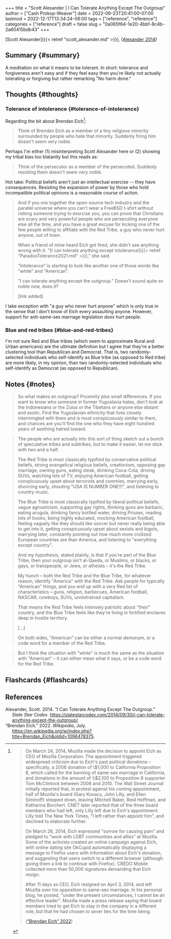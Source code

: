 +++
title = "Scott Alexander | I Can Tolerate Anything Except The Outgroup"
author = ["Cash Prokop-Weaver"]
date = 2022-06-23T20:41:00-07:00
lastmod = 2022-12-17T13:34:24-08:00
tags = ["reference", "reference"]
categories = ["reference"]
draft = false
slug = "0a065f64-1e20-4bbf-8c4b-2a60415bdb43"
+++

[Scott Alexander]({{< relref "scott_alexander.md" >}}), (<a href="#citeproc_bib_item_1">Alexander 2014</a>)


## Summary {#summary}

A meditation on what it means to be tolerant. In short: tolerance and forgiveness aren't easy and if they feel easy then you're likely not actually tolerating or forgiving but rather remarking "No harm done."


## Thoughts {#thoughts}


### Tolerance of intolerance {#tolerance-of-intolerance}

Regarding the bit about Brendan Eich[^fn:1]:

> Think of Brendan Eich as a member of a tiny religious minority surrounded by people who hate that minority. Suddenly firing him doesn't seem very noble.

Perhaps I'm either (1) misinterpreting Scott Alexander here or (2) showing my tribal bias too blatantly but this reads as:

> Think of the persecutor as a member of the persecuted. Suddenly resisting them doesn't seem very noble.

Hot take: Political beliefs aren't just an intellectual exercise -- they have consequences. Resisting the expansion of power by those who hold incompatible political opinions is a reasonable course of action.

> And if you mix together the open-source tech industry and the parallel universe where you can't wear a FreeBSD t-shirt without risking someone trying to exorcise you, you can prove that Christians are scary and very powerful people who are persecuting everyone else all the time, and you have a great excuse for kicking one of the few people willing to affiliate with the Red Tribe, a guy who never hurt anyone, out of town.
>
> When a friend of mine heard Eich got fired, she didn't see anything wrong with it. "[I can tolerate anything except intolerance]({{< relref "ParadoxTolerance2021.md" >}})," she said.
>
> "Intolerance" is starting to look like another one of those words like "white" and "American".
>
> "I can tolerate anything except the outgroup." Doesn't sound quite so noble now, does it?
>
> [link added]

I take exception with "a guy who never hurt anyone" which is only true in the sense that I don't know of Eich every assaulting anyone. However, support for anti-same-sex marriage legislation _does_ hurt people.


### Blue and red tribes {#blue-and-red-tribes}

I'm not sure Red and Blue tribes (which seem to approximate Rural and Urban americans) are the ultimate definition but I agree that they're a better clustering tool than Republican and Democrat. That is, two randomly-selected individuals who self-identify as Blue tribe (as opposed to Red tribe) are more likely, in my opinion, than two randomly-selected individuals who self-identify as Democrat (as opposed to Republican).


## Notes {#notes}

> So what makes an outgroup? Proximity plus small differences. If you want to know who someone in former Yugoslavia hates, don't look at the Indonesians or the Zulus or the Tibetans or anyone else distant and exotic. Find the Yugoslavian ethnicity that lives closely intermingled with them and is most conspicuously similar to them, and chances are you'll find the one who they have eight hundred years of seething hatred toward.

<!--quoteend-->

> The people who are actually into this sort of thing sketch out a bunch of speculative tribes and subtribes, but to make it easier, let me stick with two and a half.
>
> The Red Tribe is most classically typified by conservative political beliefs, strong evangelical religious beliefs, creationism, opposing gay marriage, owning guns, eating steak, drinking Coca-Cola, driving SUVs, watching lots of TV, enjoying American football, getting conspicuously upset about terrorists and commies, marrying early, divorcing early, shouting "USA IS NUMBER ONE!!!", and listening to country music.
>
> The Blue Tribe is most classically typified by liberal political beliefs, vague agnosticism, supporting gay rights, thinking guns are barbaric, eating arugula, drinking fancy bottled water, driving Priuses, reading lots of books, being highly educated, mocking American football, feeling vaguely like they should like soccer but never really being able to get into it, getting conspicuously upset about sexists and bigots, marrying later, constantly pointing out how much more civilized European countries are than America, and listening to "everything except country".

<!--quoteend-->

> And my hypothesis, stated plainly, is that if you're part of the Blue Tribe, then your outgroup isn't al-Qaeda, or Muslims, or blacks, or gays, or transpeople, or Jews, or atheists – it's the Red Tribe.

<!--quoteend-->

> My hunch – both the Red Tribe and the Blue Tribe, for whatever reason, identify "America" with the Red Tribe. Ask people for typically "American" things, and you end up with a very Red list of characteristics – guns, religion, barbecues, American football, NASCAR, cowboys, SUVs, unrestrained capitalism.
>
> That means the Red Tribe feels intensely patriotic about "their" country, and the Blue Tribe feels like they're living in fortified enclaves deep in hostile territory.
>
> [...]
>
> On both sides, "American" can be either a normal demonym, or a code word for a member of the Red Tribe.

<!--quoteend-->

> But I think the situation with "white" is much the same as the situation with "American" – it can either mean what it says, or be a code word for the Red Tribe.


## Flashcards {#flashcards}

## References

<style>.csl-entry{text-indent: -1.5em; margin-left: 1.5em;}</style><div class="csl-bib-body">
  <div class="csl-entry"><a id="citeproc_bib_item_1"></a>Alexander, Scott. 2014. “I Can Tolerate Anything Except The Outgroup.” <i>Slate Star Codex</i>. <a href="https://slatestarcodex.com/2014/09/30/i-can-tolerate-anything-except-the-outgroup/">https://slatestarcodex.com/2014/09/30/i-can-tolerate-anything-except-the-outgroup/</a>.</div>
  <div class="csl-entry"><a id="citeproc_bib_item_2"></a>“Brendan Eich.” 2022. <i>Wikipedia</i>, July. <a href="https://en.wikipedia.org/w/index.php?title=Brendan_Eich&oldid=1096478375">https://en.wikipedia.org/w/index.php?title=Brendan_Eich&#38;oldid=1096478375</a>.</div>
</div>

[^fn:1]: > On March 24, 2014, Mozilla made the decision to appoint Eich as CEO of Mozilla Corporation. The appointment triggered widespread criticism due to Eich's past political donations – specifically, a 2008 donation of \\$1,000 to California Proposition 8, which called for the banning of same-sex marriage in California, and donations in the amount of \\$2,100 to Proposition 8 supporter Tom McClintock between 2008 and 2010. The Wall Street Journal initially reported that, in protest against his coming appointment, half of Mozilla's board (Gary Kovacs, John Lilly, and Ellen Siminoff) stepped down, leaving Mitchell Baker, Reid Hoffman, and Katharina Borchert. CNET later reported that of the three board members who had left, only Lilly left due to Eich's appointment. Lilly told The New York Times, "I left rather than appoint him", and declined to elaborate further.
    >
    > On March 26, 2014, Eich expressed "sorrow for causing pain" and pledged to "work with LGBT communities and allies" at Mozilla. Some of the activists created an online campaign against Eich, with online dating site OkCupid automatically displaying a message to Firefox users with information about Eich's donation, and suggesting that users switch to a different browser (although giving them a link to continue with Firefox). CREDO Mobile collected more than 50,000 signatures demanding that Eich resign.
    >
    > After 11 days as CEO, Eich resigned on April 3, 2014, and left Mozilla over his opposition to same-sex marriage. In his personal blog, he posted, "under the present circumstances, I cannot be an effective leader". Mozilla made a press release saying that board members tried to get Eich to stay in the company in a different role, but that he had chosen to sever ties for the time being.
    >
    > (<a href="#citeproc_bib_item_2">“Brendan Eich” 2022</a>)